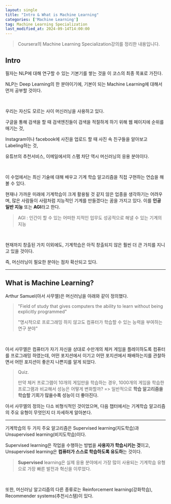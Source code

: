 ```yaml
---
layout: single
title: "Intro & What is Machine Learning"
categories: ['Machine Learning']
tag: Machine Learning Specialization
last_modified_at: 2024-09-14T14:00:00
---
```


> Coursera의 Machine Learning Specialization강의를 정리한 내용입니다.

## Intro

필자는 NLP에 대해 연구할 수 있는 기본기를 쌓는 것을 이 코스의 최종 목표로 가진다.

NLP는 Deep Learning의 한 분야이기에, 기본이 되는 Machine Learning에 대해서 먼저 공부할 것이다.

<br>

우리는 자신도 모르는 사이 머신러닝을 사용하고 있다.

구글을 통해 검색을 할 때 검색엔진들이 검색을 적절하게 하기 위해 웹 페이지에 순위를 매기는 것,

Instagram이나 facebook에 사진을 업로드 할 때 사진 속 친구들을 알아보고 Labeling하는 것,

유튜브의 추천서비스, 이메일에서의 스팸 차단 역시 머신러닝의 응용 분야이다.

<br>

이 수업에서는 최신 기술에 대해 배우고 기계 학습 알고리즘을 직접 구현하는 연습을 해볼 수 있다.

현재나 가까운 미래에 기계학습이 크게 활용될 것 같지 않은 업종을 생각하기는 어려우며, 많은 사람들이 사람처럼 지능적인 기계를 만들겠다는 꿈을 가지고 있다. 이를 **인공 일반 지능** 또는 **AGI**라고 한다.

>  AGI : 인간이 할 수 있는 어떠한 지적인 업무도 성공적으로 해낼 수 있는 기계의 지능

<br>

현재까지 창출된 가치 이외에도, 기계학습은 아직 창출되지 않은 훨씬 더 큰 가치를 지니고 있을 것이다.

즉, 머신러닝이 필요한 분야는 점차 확산되고 있다.

------

## What is Machine Learning?

Arthur Samuel(아서 사무엘)은 머신러닝을 아래와 같이 정의했다.

> "Field of study that gives computers the ability to learn without being explicitly programmed"
>
> "명시적으로 프로그래밍 하지 않고도 컴퓨터가 학습할 수 있는 능력을 부여하는 연구 분야"

<br>

아서 사무엘은 컴퓨터가 자기 자신을 상대로 수만개의 체커 게임을 플레이하도록 컴퓨터를 프로그래밍 하였는데, 어떤 포지션에서 이기고 어떤 포지션에서 패배하는지를 관찰하면서 어떤 포지션이 좋은지 나쁜지를 알게 되었다.

> Quiz.
>
> 만약 체커 프로그램이 10개의 게임만을 학습하는 경우, 1000개의 게임을 학습한 프로그램과 비교해서 성능은 어떻게 변화할까?
> => 일반적으로 **학습 알고리즘을 학습할 기회가 많을수록 성능이 더 좋아진다.**

아서 사무엘의 정의는 다소 비형식적인 것이었으며, 다음 챕터에서는 기계학습 알고리즘의 주요 유형이 무엇인지 더 자세하게 알아본다.

------

기계학습의 두 가지 주요 알고리즘은 Supervised learning(지도학습)과 Unsupervised learning(비지도학습)이다.

Supervised learning은 작업을 수행하는 방법을 **사용자가 학습시키는 것**이고, Unsupervised learning은 **컴퓨터가 스스로 학습하도록 유도하**는 것이다.

>  **Supervised** learning은 실제 응용 분야에서 가장 많이 사용되는 기계학습 유형으로 가장 빠른 발전과 혁신을 이루었다.

<br>

또한, 머신러닝 알고리즘의 다른 종류로는 Reinforcement learning(강화학습), Recommender systems(추천시스템)이 있다.